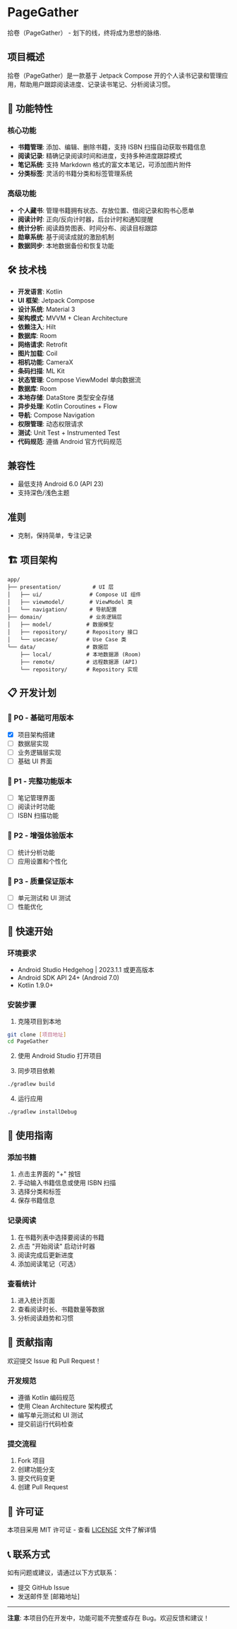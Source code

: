 

# PageGather

拾卷（PageGather） - 划下的线，终将成为思想的脉络.

## 项目概述

拾卷（PageGather）是一款基于 Jetpack Compose 开的个人读书记录和管理应用，帮助用户跟踪阅读进度、记录读书笔记、分析阅读习惯。

## 📱 功能特性

### 核心功能
- **书籍管理**: 添加、编辑、删除书籍，支持 ISBN 扫描自动获取书籍信息
- **阅读记录**: 精确记录阅读时间和进度，支持多种进度跟踪模式
- **笔记系统**: 支持 Markdown 格式的富文本笔记，可添加图片附件
- **分类标签**: 灵活的书籍分类和标签管理系统

### 高级功能
- **个人藏书**: 管理书籍拥有状态、存放位置、借阅记录和购书心愿单
- **阅读计时**: 正向/反向计时器，后台计时和通知提醒
- **统计分析**: 阅读趋势图表、时间分布、阅读目标跟踪
- **勋章系统**: 基于阅读成就的激励机制
- **数据同步**: 本地数据备份和恢复功能

## 🛠️ 技术栈

- **开发语言**: Kotlin
- **UI 框架**: Jetpack Compose
- **设计系统**: Material 3
- **架构模式**: MVVM + Clean Architecture
- **依赖注入**: Hilt
- **数据库**: Room
- **网络请求**: Retrofit
- **图片加载**: Coil
- **相机功能**: CameraX
- **条码扫描**: ML Kit 
- **状态管理**: Compose ViewModel 单向数据流
- **数据库**: Room
- **本地存储**: DataStore 类型安全存储 
- **异步处理**: Kotlin Coroutines + Flow
- **导航**: Compose Navigation 
- **权限管理**: 动态权限请求
- **测试**: Unit Test + Instrumented Test
- **代码规范**: 遵循 Android 官方代码规范

## 兼容性

- 最低支持 Android 6.0 (API 23)
- 支持深色/浅色主题

## 准则
- 克制，保持简单，专注记录

## 🏗️ 项目架构

```
app/
├── presentation/          # UI 层
│   ├── ui/               # Compose UI 组件
│   ├── viewmodel/        # ViewModel 类
│   └── navigation/       # 导航配置
├── domain/               # 业务逻辑层
│   ├── model/           # 数据模型
│   ├── repository/      # Repository 接口
│   └── usecase/         # Use Case 类
└── data/                # 数据层
    ├── local/           # 本地数据源 (Room)
    ├── remote/          # 远程数据源 (API)
    └── repository/      # Repository 实现
```

## 📋 开发计划

### 🚀 P0 - 基础可用版本
- [x] 项目架构搭建
- [ ] 数据层实现
- [ ] 业务逻辑层实现
- [ ] 基础 UI 界面

### 🎯 P1 - 完整功能版本
- [ ] 笔记管理界面
- [ ] 阅读计时功能
- [ ] ISBN 扫描功能

### 🌟 P2 - 增强体验版本
- [ ] 统计分析功能
- [ ] 应用设置和个性化

### 🎁 P3 - 质量保证版本
- [ ] 单元测试和 UI 测试
- [ ] 性能优化

## 🚀 快速开始

### 环境要求
- Android Studio Hedgehog | 2023.1.1 或更高版本
- Android SDK API 24+ (Android 7.0)
- Kotlin 1.9.0+

### 安装步骤
1. 克隆项目到本地
```bash
git clone [项目地址]
cd PageGather
```

2. 使用 Android Studio 打开项目

3. 同步项目依赖
```bash
./gradlew build
```

4. 运行应用
```bash
./gradlew installDebug
```

## 📖 使用指南

### 添加书籍
1. 点击主界面的 "+" 按钮
2. 手动输入书籍信息或使用 ISBN 扫描
3. 选择分类和标签
4. 保存书籍信息

### 记录阅读
1. 在书籍列表中选择要阅读的书籍
2. 点击 "开始阅读" 启动计时器
3. 阅读完成后更新进度
4. 添加阅读笔记（可选）

### 查看统计
1. 进入统计页面
2. 查看阅读时长、书籍数量等数据
3. 分析阅读趋势和习惯

## 🤝 贡献指南

欢迎提交 Issue 和 Pull Request！

### 开发规范
- 遵循 Kotlin 编码规范
- 使用 Clean Architecture 架构模式
- 编写单元测试和 UI 测试
- 提交前运行代码检查

### 提交流程
1. Fork 项目
2. 创建功能分支
3. 提交代码变更
4. 创建 Pull Request

## 📄 许可证

本项目采用 MIT 许可证 - 查看 [LICENSE](LICENSE) 文件了解详情

## 📞 联系方式

如有问题或建议，请通过以下方式联系：
- 提交 GitHub Issue
- 发送邮件至 [邮箱地址]

---

**注意**: 本项目仍在开发中，功能可能不完整或存在 Bug。欢迎反馈和建议！
